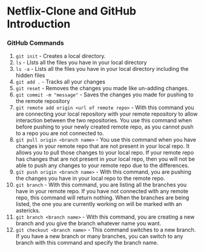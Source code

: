 # Netflix-Clone and GitHub Introduction

### **GitHub Commands**
1. ```git init``` - Creates a local directory.
2. ```ls``` - LIsts all the files you have in your local directory
4. ```ls -a``` - Lists all the files you have in your local directory including the hidden files
5. ```git add .``` - Tracks all your changes
6. ```git reset``` - Removes the changes you made like un-adding changes.
7. ```git commit -m "message"``` - Saves the changes you made for pushing to the remote repository
8. ```git remote add origin <url of remote repo>``` - With this command you are connecting your local repository with your remote repository to allow interaction between the two repositories. You use this command when before pushing to your newly created remote repo, as you cannot push to a repo you are not connected to.
9. ```git pull origin <branch name>``` - You use this command when you have changes in your remote repo that are not present in your local repo. It allows you to pull those changes to your local repo. If your remote repo has changes that are not present in your local repo, then you will not be able to push any changes to your remote repo due to the differences.
10. ```git push origin <branch name>``` - With this command, you are pushing the changes you have in your local repo to the remote repo.
11. ```git branch``` - With this command, you are listing all the branches you have in your remote repo. If you have not connected with any remote repo, this command will return nothing. When the branches are being listed, the one you are currently working on will be marked with an astericks.
12. ```git branch <branch name>``` - With this command, you are creating a new branch and you give the branch whatever name you want.
13. ```git checkout <branch name>``` - This command switches to a new branch. If you have a new branch or many branches, you can switch to any branch with this command and specify the branch name.
    

